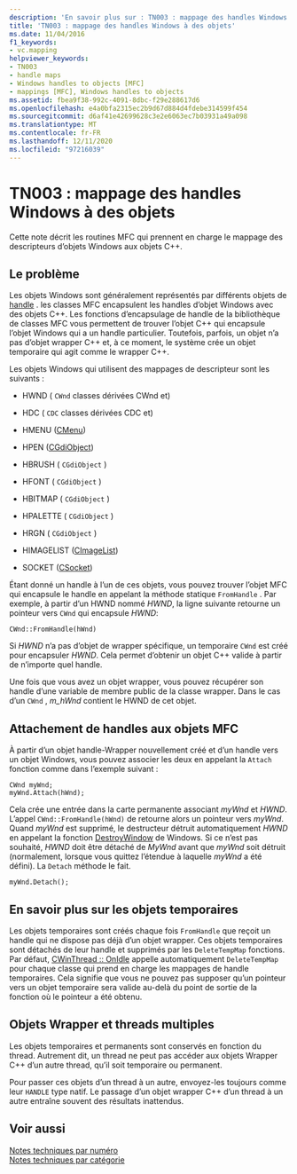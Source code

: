 ```yaml
---
description: 'En savoir plus sur : TN003 : mappage des handles Windows à des objets'
title: 'TN003 : mappage des handles Windows à des objets'
ms.date: 11/04/2016
f1_keywords:
- vc.mapping
helpviewer_keywords:
- TN003
- handle maps
- Windows handles to objects [MFC]
- mappings [MFC], Windows handles to objects
ms.assetid: fbea9f38-992c-4091-8dbc-f29e288617d6
ms.openlocfilehash: e4a0bfa2315ec2b9d67d884d4fdebe314599f454
ms.sourcegitcommit: d6af41e42699628c3e2e6063ec7b03931a49a098
ms.translationtype: MT
ms.contentlocale: fr-FR
ms.lasthandoff: 12/11/2020
ms.locfileid: "97216039"
---
```

# <a name="tn003-mapping-of-windows-handles-to-objects"></a>TN003 : mappage des handles Windows à des objets

Cette note décrit les routines MFC qui prennent en charge le mappage des descripteurs d’objets Windows aux objets C++.

## <a name="the-problem"></a>Le problème

Les objets Windows sont généralement représentés par différents objets de [handle](/windows/win32/WinProg/windows-data-types) . les classes MFC encapsulent les handles d’objet Windows avec des objets C++. Les fonctions d’encapsulage de handle de la bibliothèque de classes MFC vous permettent de trouver l’objet C++ qui encapsule l’objet Windows qui a un handle particulier. Toutefois, parfois, un objet n’a pas d’objet wrapper C++ et, à ce moment, le système crée un objet temporaire qui agit comme le wrapper C++.

Les objets Windows qui utilisent des mappages de descripteur sont les suivants :

- HWND ([](../mfc/reference/cwnd-class.md) `CWnd` classes dérivées CWnd et)

- HDC ([](../mfc/reference/cdc-class.md) `CDC` classes dérivées CDC et)

- HMENU ([CMenu](../mfc/reference/cmenu-class.md))

- HPEN ([CGdiObject](../mfc/reference/cgdiobject-class.md))

- HBRUSH ( `CGdiObject` )

- HFONT ( `CGdiObject` )

- HBITMAP ( `CGdiObject` )

- HPALETTE ( `CGdiObject` )

- HRGN ( `CGdiObject` )

- HIMAGELIST ([CImageList](../mfc/reference/cimagelist-class.md))

- SOCKET ([CSocket](../mfc/reference/csocket-class.md))

Étant donné un handle à l’un de ces objets, vous pouvez trouver l’objet MFC qui encapsule le handle en appelant la méthode statique `FromHandle` . Par exemple, à partir d’un HWND nommé *HWND*, la ligne suivante retourne un pointeur vers `CWnd` qui encapsule *HWND*:

```
CWnd::FromHandle(hWnd)
```

Si *HWND* n’a pas d’objet de wrapper spécifique, un temporaire `CWnd` est créé pour encapsuler *HWND*. Cela permet d’obtenir un objet C++ valide à partir de n’importe quel handle.

Une fois que vous avez un objet wrapper, vous pouvez récupérer son handle d’une variable de membre public de la classe wrapper. Dans le cas d’un `CWnd` , *m_hWnd* contient le HWND de cet objet.

## <a name="attaching-handles-to-mfc-objects"></a>Attachement de handles aux objets MFC

À partir d’un objet handle-Wrapper nouvellement créé et d’un handle vers un objet Windows, vous pouvez associer les deux en appelant la `Attach` fonction comme dans l’exemple suivant :

```
CWnd myWnd;
myWnd.Attach(hWnd);
```

Cela crée une entrée dans la carte permanente associant *myWnd* et *HWND*. L’appel `CWnd::FromHandle(hWnd)` de retourne alors un pointeur vers *myWnd*. Quand *myWnd* est supprimé, le destructeur détruit automatiquement *HWND* en appelant la fonction [DestroyWindow](/windows/win32/api/winuser/nf-winuser-destroywindow) de Windows. Si ce n’est pas souhaité, *HWND* doit être détaché de *MyWnd* avant que *myWnd* soit détruit (normalement, lorsque vous quittez l’étendue à laquelle *myWnd* a été défini). La `Detach` méthode le fait.

```
myWnd.Detach();
```

## <a name="more-about-temporary-objects"></a>En savoir plus sur les objets temporaires

Les objets temporaires sont créés chaque fois `FromHandle` que reçoit un handle qui ne dispose pas déjà d’un objet wrapper. Ces objets temporaires sont détachés de leur handle et supprimés par les `DeleteTempMap` fonctions. Par défaut, [CWinThread :: OnIdle](../mfc/reference/cwinthread-class.md#onidle) appelle automatiquement `DeleteTempMap` pour chaque classe qui prend en charge les mappages de handle temporaires. Cela signifie que vous ne pouvez pas supposer qu’un pointeur vers un objet temporaire sera valide au-delà du point de sortie de la fonction où le pointeur a été obtenu.

## <a name="wrapper-objects-and-multiple-threads"></a>Objets Wrapper et threads multiples

Les objets temporaires et permanents sont conservés en fonction du thread. Autrement dit, un thread ne peut pas accéder aux objets Wrapper C++ d’un autre thread, qu’il soit temporaire ou permanent.

Pour passer ces objets d’un thread à un autre, envoyez-les toujours comme leur `HANDLE` type natif. Le passage d’un objet wrapper C++ d’un thread à un autre entraîne souvent des résultats inattendus.

## <a name="see-also"></a>Voir aussi

[Notes techniques par numéro](../mfc/technical-notes-by-number.md)<br/>
[Notes techniques par catégorie](../mfc/technical-notes-by-category.md)
